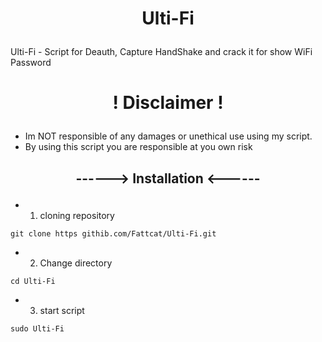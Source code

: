 # <p align="center"><b>Ulti-Fi</b></p>

Ulti-Fi - Script for Deauth, Capture HandShake and crack it for show WiFi Password

# <p align="center"><b>! Disclaimer !</b></p>
- Im NOT responsible of any damages or unethical use using my script.
-    By using this script you are responsible at you own risk

## <p align="center"><b>------> Installation <------</b></p>
- 1. cloning repository
```
git clone https githib.com/Fattcat/Ulti-Fi.git
```
- 2. Change directory
```
cd Ulti-Fi
```
- 3. start script
```
sudo Ulti-Fi
```